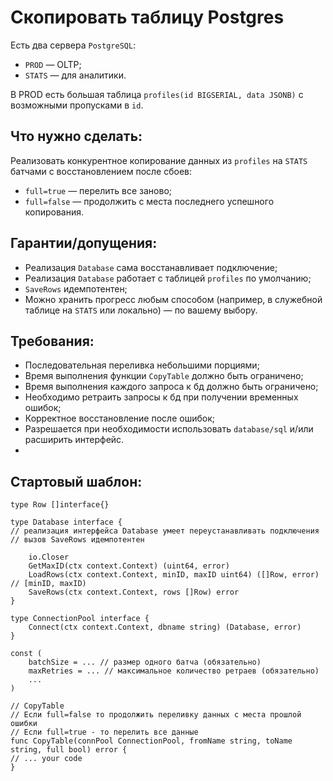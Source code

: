 # Скопировать таблицу Postgres

Есть два сервера `PostgreSQL`:
* `PROD` — OLTP;
* `STATS` — для аналитики.

В PROD есть большая таблица `profiles(id BIGSERIAL, data JSONB)` с возможными пропусками в `id`.

## Что нужно сделать:
Реализовать конкурентное копирование данных из `profiles` на `STATS` батчами с восстановлением после сбоев:
* `full=true` — перелить все заново;
* `full=false` — продолжить с места последнего успешного копирования.

## Гарантии/допущения:
* Реализация `Database` сама восстанавливает подключение;
* Реализация `Database` работает с таблицей `profiles` по умолчанию;
* `SaveRows` идемпотентен;
* Можно хранить прогресс любым способом (например, в служебной таблице на `STATS` или локально) — по вашему выбору.

## Требования:
* Последовательная переливка небольшими порциями;
* Время выполнения функции `CopyTable` должно быть ограничено;
* Время выполнения каждого запроса к бд должно быть ограничено;
* Необходимо ретраить запросы к бд при получении временных ошибок;
* Корректное восстановление после ошибок;
* Разрешается при необходимости использовать `database/sql` и/или расширить интерфейс.
* 
## Стартовый шаблон:
```golang
type Row []interface{}

type Database interface {
// реализация интерфейса Database умеет переустанавливать подключения
// вызов SaveRows идемпотентен

    io.Closer
    GetMaxID(ctx context.Context) (uint64, error)
    LoadRows(ctx context.Context, minID, maxID uint64) ([]Row, error)  // [minID, maxID)
    SaveRows(ctx context.Context, rows []Row) error
}

type ConnectionPool interface {
    Connect(ctx context.Context, dbname string) (Database, error)
}

const (
    batchSize = ... // размер одного батча (обязательно)
    maxRetries = ... // максимальное количество ретраев (обязательно)
    ...
)

// CopyTable
// Если full=false то продолжить переливку данных с места прошлой ошибки
// Если full=true - то перелить все данные
func CopyTable(connPool ConnectionPool, fromName string, toName string, full bool) error {
// ... your code
}
```
